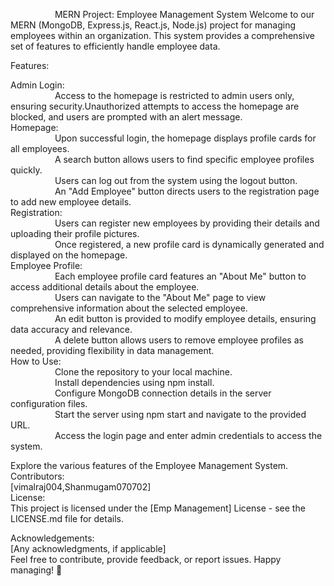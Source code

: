 
 &nbsp;&nbsp;&nbsp;&nbsp;&nbsp; &nbsp;&nbsp;&nbsp;&nbsp;&nbsp; &nbsp;&nbsp;&nbsp;&nbsp;&nbsp; MERN Project: Employee Management System
Welcome to our MERN (MongoDB, Express.js, React.js, Node.js) project for managing employees within an organization. This system provides a comprehensive set of features to efficiently handle employee data.

Features:

Admin Login:<br>
       &nbsp;&nbsp;&nbsp;&nbsp;&nbsp; &nbsp;&nbsp;&nbsp;&nbsp;&nbsp; &nbsp;&nbsp;&nbsp;&nbsp;&nbsp;   Access to the homepage is restricted to admin users only, ensuring security.Unauthorized attempts to access the homepage are blocked, and users are prompted with an alert message.<br>
Homepage:<br>
          &nbsp;&nbsp;&nbsp;&nbsp;&nbsp; &nbsp;&nbsp;&nbsp;&nbsp;&nbsp; &nbsp;&nbsp;&nbsp;&nbsp;&nbsp;  Upon successful login, the homepage displays profile cards for all employees.<br>
         &nbsp;&nbsp;&nbsp;&nbsp;&nbsp; &nbsp;&nbsp;&nbsp;&nbsp;&nbsp; &nbsp;&nbsp;&nbsp;&nbsp;&nbsp;   A search button allows users to find specific employee profiles quickly.<br>
         &nbsp;&nbsp;&nbsp;&nbsp;&nbsp; &nbsp;&nbsp;&nbsp;&nbsp;&nbsp; &nbsp;&nbsp;&nbsp;&nbsp;&nbsp;   Users can log out from the system using the logout button.<br>
         &nbsp;&nbsp;&nbsp;&nbsp;&nbsp; &nbsp;&nbsp;&nbsp;&nbsp;&nbsp; &nbsp;&nbsp;&nbsp;&nbsp;&nbsp;   An "Add Employee" button directs users to the registration page to add new employee details.<br>
Registration:<br>
             &nbsp;&nbsp;&nbsp;&nbsp;&nbsp; &nbsp;&nbsp;&nbsp;&nbsp;&nbsp; &nbsp;&nbsp;&nbsp;&nbsp;&nbsp;   Users can register new employees by providing their details and uploading their profile pictures.<br>
             &nbsp;&nbsp;&nbsp;&nbsp;&nbsp; &nbsp;&nbsp;&nbsp;&nbsp;&nbsp; &nbsp;&nbsp;&nbsp;&nbsp;&nbsp;   Once registered, a new profile card is dynamically generated and displayed on the homepage.<br>
Employee Profile:<br>
             &nbsp;&nbsp;&nbsp;&nbsp;&nbsp; &nbsp;&nbsp;&nbsp;&nbsp;&nbsp; &nbsp;&nbsp;&nbsp;&nbsp;&nbsp;     Each employee profile card features an "About Me" button to access additional details about the employee.<br>
              &nbsp;&nbsp;&nbsp;&nbsp;&nbsp; &nbsp;&nbsp;&nbsp;&nbsp;&nbsp; &nbsp;&nbsp;&nbsp;&nbsp;&nbsp;    Users can navigate to the "About Me" page to view comprehensive information about the selected employee.<br>
             &nbsp;&nbsp;&nbsp;&nbsp;&nbsp; &nbsp;&nbsp;&nbsp;&nbsp;&nbsp; &nbsp;&nbsp;&nbsp;&nbsp;&nbsp;     An edit button is provided to modify employee details, ensuring data accuracy and relevance.<br>
             &nbsp;&nbsp;&nbsp;&nbsp;&nbsp; &nbsp;&nbsp;&nbsp;&nbsp;&nbsp; &nbsp;&nbsp;&nbsp;&nbsp;&nbsp;     A delete button allows users to remove employee profiles as needed, providing flexibility in data management.<br>
How to Use:<br>
       &nbsp;&nbsp;&nbsp;&nbsp;&nbsp; &nbsp;&nbsp;&nbsp;&nbsp;&nbsp; &nbsp;&nbsp;&nbsp;&nbsp;&nbsp;     Clone the repository to your local machine.<br>
       &nbsp;&nbsp;&nbsp;&nbsp;&nbsp; &nbsp;&nbsp;&nbsp;&nbsp;&nbsp; &nbsp;&nbsp;&nbsp;&nbsp;&nbsp;     Install dependencies using npm install.<br>
        &nbsp;&nbsp;&nbsp;&nbsp;&nbsp; &nbsp;&nbsp;&nbsp;&nbsp;&nbsp; &nbsp;&nbsp;&nbsp;&nbsp;&nbsp;    Configure MongoDB connection details in the server configuration files.<br>
        &nbsp;&nbsp;&nbsp;&nbsp;&nbsp; &nbsp;&nbsp;&nbsp;&nbsp;&nbsp; &nbsp;&nbsp;&nbsp;&nbsp;&nbsp;    Start the server using npm start and navigate to the provided URL.<br>
        &nbsp;&nbsp;&nbsp;&nbsp;&nbsp; &nbsp;&nbsp;&nbsp;&nbsp;&nbsp; &nbsp;&nbsp;&nbsp;&nbsp;&nbsp;    Access the login page and enter admin credentials to access the system.<br>
        
Explore the various features of the Employee Management System.<br>
Contributors:<br>
[vimalraj004,Shanmugam070702]<br>
License:<br>
This project is licensed under the [Emp Management] License - see the LICENSE.md file for details.<br>

Acknowledgements:<br>
[Any acknowledgments, if applicable]<br>
Feel free to contribute, provide feedback, or report issues. Happy managing! 🚀<br>






